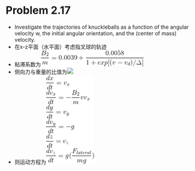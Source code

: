 # Problem 2.17
- Investigate the trajectories of knuckleballs as a function of the angular velocity w, the initial angular orientation, and the (center of mass) velocity.
- 在x-z平面（水平面）考虑指叉球的轨迹<br />
- 粘滞系数为![](https://github.com/HollandChen/Computational_Physics_N2015301020067/blob/master/Exercise%2006/Material/CodeCogsEqn%20(2).gif)
- 侧向力与重量的比值为![](https://latex.codecogs.com/gif.latex?\frac{F_{lateral}}{mg}=0.5[\sin(4\theta)-0.25\sin(8\theta)&plus;0.08\sin(12\theta)-0.025\sin(16\theta)])
- 则运动方程为![](https://github.com/HollandChen/Computational_Physics_N2015301020067/blob/master/Exercise%2006/Material/CodeCogsEqn%20(1).gif)
